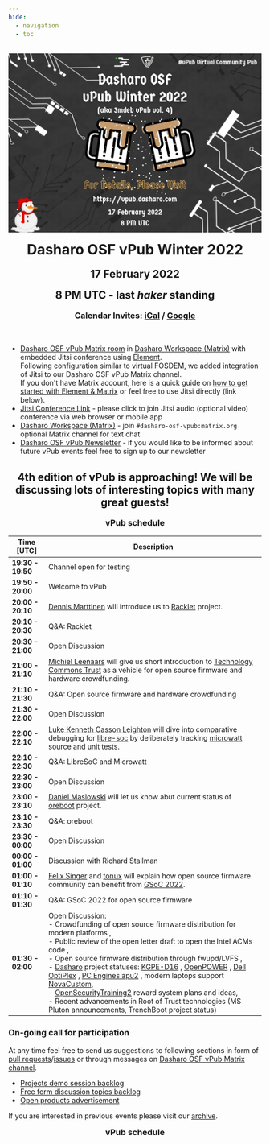 ```yaml
---
hide:
  - navigation
  - toc
--- 
```


<p align="center" style="margin-bottom: 0px !important;">
  <img width="800" src="images/dasharo-osf-vpub-winter-2022-poster.png" alt="Dasharo OSF vPub Winter 2022 poster" align="center">
  </p>
<br>
<h1 align="center" style="margin-top: 0px;">Dasharo OSF vPub Winter 2022</h1>
<h2 align="center" style="margin-top: 0px;">17 February 2022</h2>
<h2 align="center" style="margin-top: 0px;">8 PM UTC - last <i>haker</i> standing</h2>
<h3 align="center" style="margin-top: 0px;">Calendar Invites: <a href="https://cloud.3mdeb.com/index.php/s/bxWPFbg5PzkDeP2">iCal</a> / <a href="https://calendar.google.com/event?action=TEMPLATE&tmeid=MjZobm9ydXJuNzQ4OHM3bWszN3I1b2dwbjQgZXZlbnRzQDNtZGViLmNvbQ&tmsrc=events%403mdeb.com">Google</a></h3>
<br>

* [Dasharo OSF vPub Matrix room](https://matrix.to/#/#dasharo-osf-vpub:matrix.org) in [Dasharo Workspace (Matrix)](https://matrix.to/#/#dasharo:matrix.org) with embedded Jitsi conference using [Element](https://element.io/get-started).<br>
Following configuration similar to virtual FOSDEM, we added integration of Jitsi to our Dasharo OSF vPub Matrix channel.<br>
If you don't have Matrix account, here is a quick guide on [how to get started with Element & Matrix](https://frontpagelinux.com/tutorials/beginners-guide-how-to-get-started-with-element-matrix/) or feel free to use Jitsi directly (link below).
* [Jitsi Conference Link](https://meet.jit.si/dasharo-osf-vpub) - please click to join Jitsi audio (optional video) conference via web browser or mobile app
* [Dasharo Workspace (Matrix)](https://matrix.to/#/#dasharo:matrix.org) - join `#dasharo-osf-vpub:matrix.org` optional Matrix channel for text chat
* [Dasharo OSF vPub Newsletter](https://newsletter.3mdeb.com/subscription/0_K65I7ro) - if you would like to be informed about future vPub events feel free to sign up to our newsletter

<br>
<h2 align="center" style="margin-top: 0px;">4th edition of vPub is approaching! We will be discussing lots of interesting topics with many great guests!</h2>

<h3 align="center" style="margin-top: 0px;">vPub schedule</h3>

<center>

| Time [UTC]  | Description                          |
| ----------- | ------------------------------------ |
| **19:30 - 19:50** | Channel open for testing |
| **19:50 - 20:00** | Welcome to vPub |
| **20:00 - 20:10** | [Dennis Marttinen](https://twitter.com/twelho) will introduce us to [Racklet](https://racklet.io/) project.
| **20:10 - 20:30** | Q&A: Racklet |
| **20:30 - 21:00** | Open Discussion |
| **21:00 - 21:10** | [Michiel Leenaars](https://nlnet.nl/people/leenaars.html) will give us short introduction to [Technology Commons Trust](https://technologycommons.org/) as a vehicle for open source firmware and hardware crowdfunding.
| **21:10 - 21:30** | Q&A: Open source firmware and hardware crowdfunding |
| **21:30 - 22:00** | Open Discussion |
| **22:00 - 22:10** | [Luke Kenneth Casson Leighton](http://twitter.com/lkcl) will dive into comparative debugging for [libre-soc](https://libre-soc.org/) by deliberately tracking [microwatt](https://github.com/antonblanchard/microwatt) source and unit tests.
| **22:10 - 22:30** | Q&A: LibreSoC and Microwatt |
| **22:30 - 23:00** | Open Discussion |
| **23:00 - 23:10** | [Daniel Maslowski](https://twitter.com/OrangeCMS) will let us know abut current status of [oreboot](https://github.com/oreboot/oreboot) project.
| **23:10 - 23:30** | Q&A: oreboot |
| **23:30 - 00:00** | Open Discussion |
| **00:00 - 01:00** | Discussion with Richard Stallman |
| **01:00 - 01:10** | [Felix Singer](https://twitter.com/felixsinger1) and [tonux](https://github.com/Tonux599) will explain how open source firmware community can benefit from [GSoC 2022](https://mail.coreboot.org/hyperkitty/list/coreboot@coreboot.org/thread/PGKTAPC3UEPG722JBUBZYIQQ2UZSGRNA/).
| **01:10 - 01:30** | Q&A: GSoC 2022 for open source firmware |
| **01:30 - 02:00** | Open Discussion:<br>- Crowdfunding of open source firmware distribution for modern platforms , <br>- Public review of the open letter draft to open the Intel ACMs code , <br>- Open source firmware distribution through fwupd/LVFS , <br>- [Dasharo](https://dasharo.com/) project statuses: [KGPE-D16](https://docs.dasharo.com/variants/asus_kgpe_d16/releases/) , [OpenPOWER](https://docs.dasharo.com/variants/talos_2/releases/) , [Dell OptiPlex](https://docs.dasharo.com/variants/dell_optiplex/overview/) , [PC Engines apu2](pcengines.github.io) , modern laptops support [NovaCustom](https://configurelaptop.eu/coreboot-laptop/),<br>- [OpenSecurityTraining2](https://ost2.fyi/) reward system plans and ideas,<br>- Recent advancements in Root of Trust technologies (MS Pluton announcements, TrenchBoot project status) |

</center>

### On-going call for participation

At any time feel free to send us suggestions to following sections in form of
[pull requests](https://github.com/Dasharo/vpub/pulls)/[issues](https://github.com/Dasharo/vpub/issues)
or through messages on [Dasharo OSF vPub Matrix channel](https://matrix.to/#/#dasharo-osf-vpub:matrix.org).

* [Projects demo session backlog](projects_backlog.md)
* [Free form discussion topics backlog](topics_backlog.md)
* [Open products advertisement](products_backlog.md)

If you are interested in previous events please visit our [archive](archive.md).

<h3 align="center" style="margin-top: 0px;">vPub schedule</h3>
